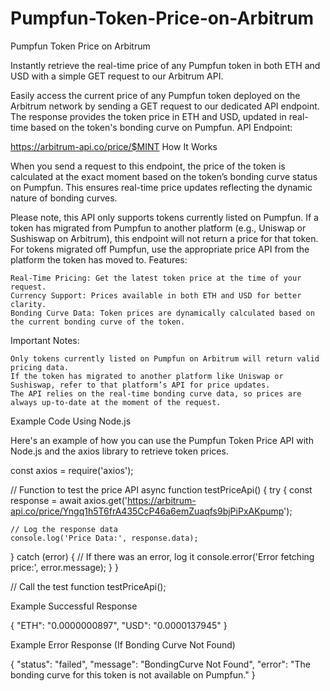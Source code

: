 # Pumpfun-Token-Price-on-Arbitrum
Pumpfun Token Price on Arbitrum

Instantly retrieve the real-time price of any Pumpfun token in both ETH and USD with a simple GET request to our Arbitrum API.

Easily access the current price of any Pumpfun token deployed on the Arbitrum network by sending a GET request to our dedicated API endpoint. The response provides the token price in ETH and USD, updated in real-time based on the token's bonding curve on Pumpfun.
API Endpoint:

https://arbitrum-api.co/price/$MINT
How It Works

When you send a request to this endpoint, the price of the token is calculated at the exact moment based on the token’s bonding curve status on Pumpfun. This ensures real-time price updates reflecting the dynamic nature of bonding curves.

Please note, this API only supports tokens currently listed on Pumpfun. If a token has migrated from Pumpfun to another platform (e.g., Uniswap or Sushiswap on Arbitrum), this endpoint will not return a price for that token. For tokens migrated off Pumpfun, use the appropriate price API from the platform the token has moved to.
Features:

    Real-Time Pricing: Get the latest token price at the time of your request.
    Currency Support: Prices available in both ETH and USD for better clarity.
    Bonding Curve Data: Token prices are dynamically calculated based on the current bonding curve of the token.

Important Notes:

    Only tokens currently listed on Pumpfun on Arbitrum will return valid pricing data.
    If the token has migrated to another platform like Uniswap or Sushiswap, refer to that platform’s API for price updates.
    The API relies on the real-time bonding curve data, so prices are always up-to-date at the moment of the request.

Example Code Using Node.js

Here's an example of how you can use the Pumpfun Token Price API with Node.js and the axios library to retrieve token prices.

const axios = require('axios');

// Function to test the price API
async function testPriceApi() {
  try {
    const response = await axios.get('https://arbitrum-api.co/price/Yngq1h5T6frA435CcP46a6emZuaqfs9bjPiPxAKpump');
    
    // Log the response data
    console.log('Price Data:', response.data);
  } catch (error) {
    // If there was an error, log it
    console.error('Error fetching price:', error.message);
  }
}

// Call the test function
testPriceApi();

Example Successful Response

{
  "ETH": "0.0000000897",
  "USD": "0.0000137945"
}

Example Error Response (If Bonding Curve Not Found)

{
  "status": "failed",
  "message": "BondingCurve Not Found",
  "error": "The bonding curve for this token is not available on Pumpfun."
}
